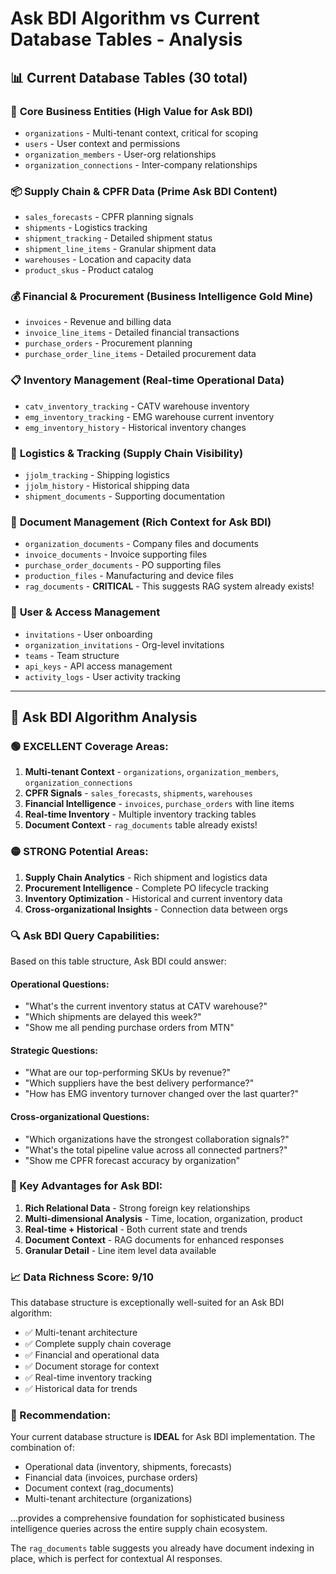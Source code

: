 # Ask BDI Algorithm vs Current Database Tables - Analysis

## 📊 **Current Database Tables (30 total)**

### 🏢 **Core Business Entities** (High Value for Ask BDI)
- `organizations` - Multi-tenant context, critical for scoping
- `users` - User context and permissions
- `organization_members` - User-org relationships
- `organization_connections` - Inter-company relationships

### 📦 **Supply Chain & CPFR Data** (Prime Ask BDI Content)
- `sales_forecasts` - CPFR planning signals
- `shipments` - Logistics tracking
- `shipment_tracking` - Detailed shipment status
- `shipment_line_items` - Granular shipment data
- `warehouses` - Location and capacity data
- `product_skus` - Product catalog

### 💰 **Financial & Procurement** (Business Intelligence Gold Mine)
- `invoices` - Revenue and billing data
- `invoice_line_items` - Detailed financial transactions
- `purchase_orders` - Procurement planning
- `purchase_order_line_items` - Detailed procurement data

### 📋 **Inventory Management** (Real-time Operational Data)
- `catv_inventory_tracking` - CATV warehouse inventory
- `emg_inventory_tracking` - EMG warehouse current inventory
- `emg_inventory_history` - Historical inventory changes

### 🚚 **Logistics & Tracking** (Supply Chain Visibility)
- `jjolm_tracking` - Shipping logistics
- `jjolm_history` - Historical shipping data
- `shipment_documents` - Supporting documentation

### 📁 **Document Management** (Rich Context for Ask BDI)
- `organization_documents` - Company files and documents
- `invoice_documents` - Invoice supporting files
- `purchase_order_documents` - PO supporting files
- `production_files` - Manufacturing and device files
- `rag_documents` - **CRITICAL** - This suggests RAG system already exists!

### 👥 **User & Access Management**
- `invitations` - User onboarding
- `organization_invitations` - Org-level invitations
- `teams` - Team structure
- `api_keys` - API access management
- `activity_logs` - User activity tracking

---

## 🎯 **Ask BDI Algorithm Analysis**

### **🟢 EXCELLENT Coverage Areas:**
1. **Multi-tenant Context** - `organizations`, `organization_members`, `organization_connections`
2. **CPFR Signals** - `sales_forecasts`, `shipments`, `warehouses`
3. **Financial Intelligence** - `invoices`, `purchase_orders` with line items
4. **Real-time Inventory** - Multiple inventory tracking tables
5. **Document Context** - `rag_documents` table already exists!

### **🟡 STRONG Potential Areas:**
1. **Supply Chain Analytics** - Rich shipment and logistics data
2. **Procurement Intelligence** - Complete PO lifecycle tracking
3. **Inventory Optimization** - Historical and current inventory data
4. **Cross-organizational Insights** - Connection data between orgs

### **🔍 Ask BDI Query Capabilities:**
Based on this table structure, Ask BDI could answer:

#### **Operational Questions:**
- "What's the current inventory status at CATV warehouse?"
- "Which shipments are delayed this week?"
- "Show me all pending purchase orders from MTN"

#### **Strategic Questions:**
- "What are our top-performing SKUs by revenue?"
- "Which suppliers have the best delivery performance?"
- "How has EMG inventory turnover changed over the last quarter?"

#### **Cross-organizational Questions:**
- "Which organizations have the strongest collaboration signals?"
- "What's the total pipeline value across all connected partners?"
- "Show me CPFR forecast accuracy by organization"

### **🚀 Key Advantages for Ask BDI:**
1. **Rich Relational Data** - Strong foreign key relationships
2. **Multi-dimensional Analysis** - Time, location, organization, product
3. **Real-time + Historical** - Both current state and trends
4. **Document Context** - RAG documents for enhanced responses
5. **Granular Detail** - Line item level data available

### **📈 Data Richness Score: 9/10**
This database structure is exceptionally well-suited for an Ask BDI algorithm:
- ✅ Multi-tenant architecture
- ✅ Complete supply chain coverage
- ✅ Financial and operational data
- ✅ Document storage for context
- ✅ Real-time inventory tracking
- ✅ Historical data for trends

### **🎯 Recommendation:**
Your current database structure is **IDEAL** for Ask BDI implementation. The combination of:
- Operational data (inventory, shipments, forecasts)
- Financial data (invoices, purchase orders)
- Document context (rag_documents)
- Multi-tenant architecture (organizations)

...provides a comprehensive foundation for sophisticated business intelligence queries across the entire supply chain ecosystem.

The `rag_documents` table suggests you already have document indexing in place, which is perfect for contextual AI responses.




